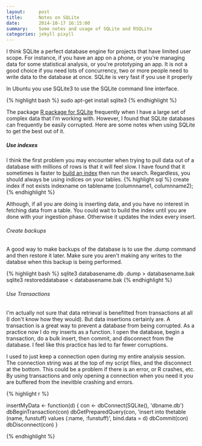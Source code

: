 ```yaml
---
layout:     post
title:      Notes on SQLite
date:       2014-10-17 16:15:00
summary:    Some notes and usage of SQLite and RSQLite
categories: jekyll pixyll
---
```


I think SQLite a perfect database engine for projects that have limited user scope. For instance, if you have an app on a phone, or you're managing data for some statistical analysis, or you're prototyping an app. It is not a good choice if you need lots of concurrency, two or more people need to write data to the database at once. SQLite is very fast if you use it properly

In Ubuntu you use SQLite3 to use the SQLite command line interface.

{% highlight bash %}
sudo apt-get install sqlite3
{% endhighlight %}

The package [R package for SQLite](http://cran.r-project.org/web/packages/RSQLite/index.html) frequently when I have a large set of complex data that I'm working with. However, I found that SQLite databases can frequently be easily corrupted. Here are some notes when using SQLite to get the best out of it.

##### Use indexes

I think the first problem you may encounter when trying to pull data out of a database with millions of rows is that it will feel slow. I have found that it sometimes is faster to [build an index](https://www.sqlite.org/lang_createindex.html) then run the search. Regardless, you should always be using indices on your tables.
{% highlight sql %}
create index if not exists indexname 
on tablename (columnname1, columnname2);
{% endhighlight %}

Although, if all you are doing is inserting data, and you have no interest in fetching data from a table. You could wait to build the index until you are done with your ingestion phase. Otherwise it updates the index every insert.

###### Create backups

A good way to make backups of the database is to use the .dump command and then restore it later. Make sure you aren't making any writes to the databse when this backup is being performed.

{% highlight bash %}
sqlite3 databasename.db .dump > databasename.bak
sqlite3 restoreddatabase < databasename.bak
{% endhighlight %}

###### Use Transactions

I'm actually not sure that data retrieval is benefitted from transactions at all (I don't know how they would). But data insertions certainly are. A transaction is a great way to prevent a database from being corrupted. As a practice now I do my inserts as a function. I open the database, begin a transaction, do a bulk insert, then commit, and disconnect from the database. I feel like this practice has led to far fewer corruptions.

I used to just keep a connection open during my entire analysis session. The connection string was at the top of my script files, and the disconnect at the bottom. This could be a problem if there is an error, or R crashes, etc. By using transactions and only opening a connection when you need it you are buffered from the inevitble crashing and errors.

{% highlight r %}

insertMyData <- function(d) {
	con <- dbConnect(SQLite(), 'dbname.db')
	dbBeginTransaction(con)
	dbGetPreparedQuery(con, 'insert into thetable (name, funstuff) values (:name, :funstuff)',
	                   bind.data = d)
	dbCommit(con)
	dbDisconnect(con)
}

{% endhighlight %}